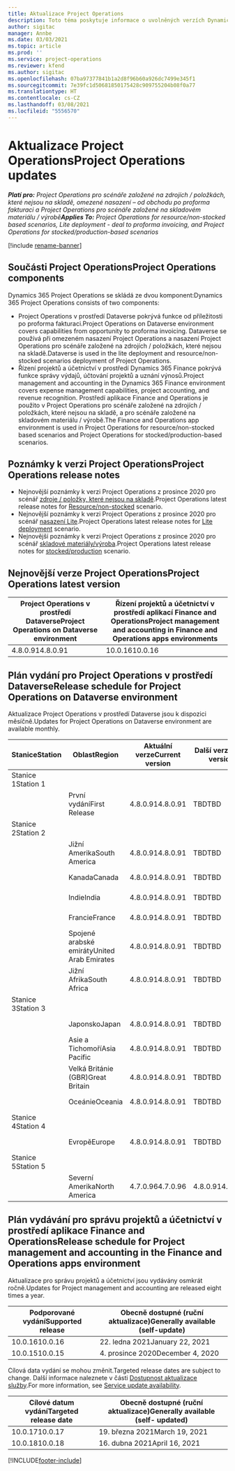 ```yaml
---
title: Aktualizace Project Operations
description: Toto téma poskytuje informace o uvolněných verzích Dynamics 365 Project Operations.
author: sigitac
manager: Annbe
ms.date: 03/03/2021
ms.topic: article
ms.prod: ''
ms.service: project-operations
ms.reviewer: kfend
ms.author: sigitac
ms.openlocfilehash: 07ba97377841b1a2d8f96b60a926dc7499e345f1
ms.sourcegitcommit: 7e39fc1d50681850175428c909755204b08f0a77
ms.translationtype: HT
ms.contentlocale: cs-CZ
ms.lasthandoff: 03/08/2021
ms.locfileid: "5556570"
---
```

# <a name="project-operations-updates"></a><span data-ttu-id="3fffd-103">Aktualizace Project Operations</span><span class="sxs-lookup"><span data-stu-id="3fffd-103">Project Operations updates</span></span>

<span data-ttu-id="3fffd-104">_**Platí pro:** Project Operations pro scénáře založené na zdrojích / položkách, které nejsou na skladě, omezené nasazení – od obchodu po proforma fakturaci a Project Operations pro scénáře založené na skladovém materiálu / výrobě_</span><span class="sxs-lookup"><span data-stu-id="3fffd-104">_**Applies To:** Project Operations for resource/non-stocked based scenarios, Lite deployment - deal to proforma invoicing, and Project Operations for stocked/production-based scenarios_</span></span>

[!include [rename-banner](~/includes/cc-data-platform-banner.md)]

## <a name="project-operations-components"></a><span data-ttu-id="3fffd-105">Součásti Project Operations</span><span class="sxs-lookup"><span data-stu-id="3fffd-105">Project Operations components</span></span>

<span data-ttu-id="3fffd-106">Dynamics 365 Project Operations se skládá ze dvou komponent:</span><span class="sxs-lookup"><span data-stu-id="3fffd-106">Dynamics 365 Project Operations consists of two components:</span></span>

- <span data-ttu-id="3fffd-107">Project Operations v prostředí Dataverse pokrývá funkce od příležitosti po proforma fakturaci.</span><span class="sxs-lookup"><span data-stu-id="3fffd-107">Project Operations on Dataverse environment covers capabilities from opportunity to proforma invoicing.</span></span> <span data-ttu-id="3fffd-108">Dataverse se používá při omezeném nasazení Project Operations a nasazení Project Operations pro scénáře založené na zdrojích / položkách, které nejsou na skladě.</span><span class="sxs-lookup"><span data-stu-id="3fffd-108">Dataverse is used in the lite deployment and resource/non-stocked scenarios deployment of Project Operations.</span></span>
- <span data-ttu-id="3fffd-109">Řízení projektů a účetnictví v prostředí Dynamics 365 Finance pokrývá funkce správy výdajů, účtování projektů a uznání výnosů.</span><span class="sxs-lookup"><span data-stu-id="3fffd-109">Project management and accounting in the Dynamics 365 Finance environment covers expense management capabilities, project accounting, and revenue recognition.</span></span> <span data-ttu-id="3fffd-110">Prostředí aplikace Finance and Operations je použito v Project Operations pro scénáře založené na zdrojích / položkách, které nejsou na skladě, a pro scénáře založené na skladovém materiálu / výrobě.</span><span class="sxs-lookup"><span data-stu-id="3fffd-110">The Finance and Operations app environment is used in Project Operations for resource/non-stocked based scenarios and Project Operations for stocked/production-based scenarios.</span></span>

## <a name="project-operations-release-notes"></a><span data-ttu-id="3fffd-111">Poznámky k verzi Project Operations</span><span class="sxs-lookup"><span data-stu-id="3fffd-111">Project Operations release notes</span></span>
- <span data-ttu-id="3fffd-112">Nejnovější poznámky k verzi Project Operations z prosince 2020 pro scénář [zdroje / položky, které nejsou na skladě](whats-new-mar-2021-resource-based.md).</span><span class="sxs-lookup"><span data-stu-id="3fffd-112">Project Operations latest release notes for [Resource/non-stocked](whats-new-mar-2021-resource-based.md) scenario.</span></span>
- <span data-ttu-id="3fffd-113">Nejnovější poznámky k verzi Project Operations z prosince 2020 pro scénář [nasazení Lite](../pro/whats-new/whats-new-mar-2021-lite.md).</span><span class="sxs-lookup"><span data-stu-id="3fffd-113">Project Operations latest release notes for [Lite deployment](../pro/whats-new/whats-new-mar-2021-lite.md) scenario.</span></span>
- <span data-ttu-id="3fffd-114">Nejnovější poznámky k verzi Project Operations z prosince 2020 pro scénář [skladové materiály/výroba](../prod-pma/whats-new/whats-new-jan-2021-stocked.md).</span><span class="sxs-lookup"><span data-stu-id="3fffd-114">Project Operations latest release notes for [stocked/production](../prod-pma/whats-new/whats-new-jan-2021-stocked.md) scenario.</span></span>

## <a name="project-operations-latest-version"></a><span data-ttu-id="3fffd-115">Nejnovější verze Project Operations</span><span class="sxs-lookup"><span data-stu-id="3fffd-115">Project Operations latest version</span></span>

| <span data-ttu-id="3fffd-116">Project Operations v prostředí Dataverse</span><span class="sxs-lookup"><span data-stu-id="3fffd-116">Project Operations on Dataverse environment</span></span> | <span data-ttu-id="3fffd-117">Řízení projektů a účetnictví v prostředí aplikací Finance and Operations</span><span class="sxs-lookup"><span data-stu-id="3fffd-117">Project management and accounting in Finance and Operations apps environments</span></span> |
| --- | --- |
| <span data-ttu-id="3fffd-118">4.8.0.91</span><span class="sxs-lookup"><span data-stu-id="3fffd-118">4.8.0.91</span></span> | <span data-ttu-id="3fffd-119">10.0.16</span><span class="sxs-lookup"><span data-stu-id="3fffd-119">10.0.16</span></span> |

## <a name="release-schedule-for-project-operations-on-dataverse-environment"></a><span data-ttu-id="3fffd-120">Plán vydání pro Project Operations v prostředí Dataverse</span><span class="sxs-lookup"><span data-stu-id="3fffd-120">Release schedule for Project Operations on Dataverse environment</span></span>

<span data-ttu-id="3fffd-121">Aktualizace Project Operations v prostředí Dataverse jsou k dispozici měsíčně.</span><span class="sxs-lookup"><span data-stu-id="3fffd-121">Updates for Project Operations on Dataverse environment are available monthly.</span></span> 

| <span data-ttu-id="3fffd-122">Stanice</span><span class="sxs-lookup"><span data-stu-id="3fffd-122">Station</span></span>   | <span data-ttu-id="3fffd-123">Oblast</span><span class="sxs-lookup"><span data-stu-id="3fffd-123">Region</span></span>        | <span data-ttu-id="3fffd-124">Aktuální verze</span><span class="sxs-lookup"><span data-stu-id="3fffd-124">Current version</span></span> | <span data-ttu-id="3fffd-125">Další verze</span><span class="sxs-lookup"><span data-stu-id="3fffd-125">Next version</span></span> | <span data-ttu-id="3fffd-126">Obecně dostupné</span><span class="sxs-lookup"><span data-stu-id="3fffd-126">Generally available</span></span> |
|-----------|---------------|-----------------|--------------|---------------------|
| <span data-ttu-id="3fffd-127">Stanice 1</span><span class="sxs-lookup"><span data-stu-id="3fffd-127">Station 1</span></span> |   &nbsp;      |    &nbsp;       | &nbsp;       |      &nbsp;         |
|   &nbsp;  | <span data-ttu-id="3fffd-128">První vydání</span><span class="sxs-lookup"><span data-stu-id="3fffd-128">First Release</span></span> |  <span data-ttu-id="3fffd-129">4.8.0.91</span><span class="sxs-lookup"><span data-stu-id="3fffd-129">4.8.0.91</span></span>       | <span data-ttu-id="3fffd-130">TBD</span><span class="sxs-lookup"><span data-stu-id="3fffd-130">TBD</span></span>     | <span data-ttu-id="3fffd-131">02-dub-21</span><span class="sxs-lookup"><span data-stu-id="3fffd-131">02-Apr-21</span></span>           |
| <span data-ttu-id="3fffd-132">Stanice 2</span><span class="sxs-lookup"><span data-stu-id="3fffd-132">Station 2</span></span> |   &nbsp;      |    &nbsp;       | &nbsp;       |      &nbsp;         |
|   &nbsp;  | <span data-ttu-id="3fffd-133">Jižní Amerika</span><span class="sxs-lookup"><span data-stu-id="3fffd-133">South America</span></span> |  <span data-ttu-id="3fffd-134">4.8.0.91</span><span class="sxs-lookup"><span data-stu-id="3fffd-134">4.8.0.91</span></span>       | <span data-ttu-id="3fffd-135">TBD</span><span class="sxs-lookup"><span data-stu-id="3fffd-135">TBD</span></span>     | <span data-ttu-id="3fffd-136">02-dub-21</span><span class="sxs-lookup"><span data-stu-id="3fffd-136">02-Apr-21</span></span>           |
|    &nbsp; | <span data-ttu-id="3fffd-137">Kanada</span><span class="sxs-lookup"><span data-stu-id="3fffd-137">Canada</span></span>        |  <span data-ttu-id="3fffd-138">4.8.0.91</span><span class="sxs-lookup"><span data-stu-id="3fffd-138">4.8.0.91</span></span>       | <span data-ttu-id="3fffd-139">TBD</span><span class="sxs-lookup"><span data-stu-id="3fffd-139">TBD</span></span>     | <span data-ttu-id="3fffd-140">02-dub-21</span><span class="sxs-lookup"><span data-stu-id="3fffd-140">02-Apr-21</span></span>           |
|   &nbsp;  | <span data-ttu-id="3fffd-141">Indie</span><span class="sxs-lookup"><span data-stu-id="3fffd-141">India</span></span>         |  <span data-ttu-id="3fffd-142">4.8.0.91</span><span class="sxs-lookup"><span data-stu-id="3fffd-142">4.8.0.91</span></span>       | <span data-ttu-id="3fffd-143">TBD</span><span class="sxs-lookup"><span data-stu-id="3fffd-143">TBD</span></span>     | <span data-ttu-id="3fffd-144">02-dub-21</span><span class="sxs-lookup"><span data-stu-id="3fffd-144">02-Apr-21</span></span>           |
|   &nbsp;  | <span data-ttu-id="3fffd-145">Francie</span><span class="sxs-lookup"><span data-stu-id="3fffd-145">France</span></span>         |  <span data-ttu-id="3fffd-146">4.8.0.91</span><span class="sxs-lookup"><span data-stu-id="3fffd-146">4.8.0.91</span></span>       | <span data-ttu-id="3fffd-147">TBD</span><span class="sxs-lookup"><span data-stu-id="3fffd-147">TBD</span></span>     | <span data-ttu-id="3fffd-148">02-dub-21</span><span class="sxs-lookup"><span data-stu-id="3fffd-148">02-Apr-21</span></span>           |
|   &nbsp;  | <span data-ttu-id="3fffd-149">Spojené arabské emiráty</span><span class="sxs-lookup"><span data-stu-id="3fffd-149">United Arab Emirates</span></span>         |  <span data-ttu-id="3fffd-150">4.8.0.91</span><span class="sxs-lookup"><span data-stu-id="3fffd-150">4.8.0.91</span></span>       | <span data-ttu-id="3fffd-151">TBD</span><span class="sxs-lookup"><span data-stu-id="3fffd-151">TBD</span></span>     | <span data-ttu-id="3fffd-152">02-dub-21</span><span class="sxs-lookup"><span data-stu-id="3fffd-152">02-Apr-21</span></span>           |
|   &nbsp;  | <span data-ttu-id="3fffd-153">Jižní Afrika</span><span class="sxs-lookup"><span data-stu-id="3fffd-153">South Africa</span></span>         |  <span data-ttu-id="3fffd-154">4.8.0.91</span><span class="sxs-lookup"><span data-stu-id="3fffd-154">4.8.0.91</span></span>       | <span data-ttu-id="3fffd-155">TBD</span><span class="sxs-lookup"><span data-stu-id="3fffd-155">TBD</span></span>     | <span data-ttu-id="3fffd-156">02-dub-21</span><span class="sxs-lookup"><span data-stu-id="3fffd-156">02-Apr-21</span></span>           |
| <span data-ttu-id="3fffd-157">Stanice 3</span><span class="sxs-lookup"><span data-stu-id="3fffd-157">Station 3</span></span>  |      &nbsp;   |     &nbsp;      |     &nbsp;   |      &nbsp;         |
|   &nbsp;  | <span data-ttu-id="3fffd-158">Japonsko</span><span class="sxs-lookup"><span data-stu-id="3fffd-158">Japan</span></span>         |  <span data-ttu-id="3fffd-159">4.8.0.91</span><span class="sxs-lookup"><span data-stu-id="3fffd-159">4.8.0.91</span></span>       | <span data-ttu-id="3fffd-160">TBD</span><span class="sxs-lookup"><span data-stu-id="3fffd-160">TBD</span></span>     | <span data-ttu-id="3fffd-161">09-dub-21</span><span class="sxs-lookup"><span data-stu-id="3fffd-161">09-Apr-21</span></span>           |
|   &nbsp;  | <span data-ttu-id="3fffd-162">Asie a Tichomoří</span><span class="sxs-lookup"><span data-stu-id="3fffd-162">Asia Pacific</span></span>  |  <span data-ttu-id="3fffd-163">4.8.0.91</span><span class="sxs-lookup"><span data-stu-id="3fffd-163">4.8.0.91</span></span>       | <span data-ttu-id="3fffd-164">TBD</span><span class="sxs-lookup"><span data-stu-id="3fffd-164">TBD</span></span>     | <span data-ttu-id="3fffd-165">09-dub-21</span><span class="sxs-lookup"><span data-stu-id="3fffd-165">09-Apr-21</span></span>           |
|   &nbsp;  | <span data-ttu-id="3fffd-166">Velká Británie (GBR)</span><span class="sxs-lookup"><span data-stu-id="3fffd-166">Great Britain</span></span> |  <span data-ttu-id="3fffd-167">4.8.0.91</span><span class="sxs-lookup"><span data-stu-id="3fffd-167">4.8.0.91</span></span>       | <span data-ttu-id="3fffd-168">TBD</span><span class="sxs-lookup"><span data-stu-id="3fffd-168">TBD</span></span>     | <span data-ttu-id="3fffd-169">09-dub-21</span><span class="sxs-lookup"><span data-stu-id="3fffd-169">09-Apr-21</span></span>           |
|   &nbsp;  | <span data-ttu-id="3fffd-170">Oceánie</span><span class="sxs-lookup"><span data-stu-id="3fffd-170">Oceania</span></span>       |  <span data-ttu-id="3fffd-171">4.8.0.91</span><span class="sxs-lookup"><span data-stu-id="3fffd-171">4.8.0.91</span></span>       | <span data-ttu-id="3fffd-172">TBD</span><span class="sxs-lookup"><span data-stu-id="3fffd-172">TBD</span></span>     | <span data-ttu-id="3fffd-173">09-dub-21</span><span class="sxs-lookup"><span data-stu-id="3fffd-173">09-Apr-21</span></span>           |
| <span data-ttu-id="3fffd-174">Stanice 4</span><span class="sxs-lookup"><span data-stu-id="3fffd-174">Station 4</span></span> |     &nbsp;    |     &nbsp;      |     &nbsp;   |      &nbsp;         |
|   &nbsp;  | <span data-ttu-id="3fffd-175">Evropě</span><span class="sxs-lookup"><span data-stu-id="3fffd-175">Europe</span></span>        |  <span data-ttu-id="3fffd-176">4.8.0.91</span><span class="sxs-lookup"><span data-stu-id="3fffd-176">4.8.0.91</span></span>       | <span data-ttu-id="3fffd-177">TBD</span><span class="sxs-lookup"><span data-stu-id="3fffd-177">TBD</span></span>     | <span data-ttu-id="3fffd-178">16-dub-21</span><span class="sxs-lookup"><span data-stu-id="3fffd-178">16-Apr-21</span></span>           |
| <span data-ttu-id="3fffd-179">Stanice 5</span><span class="sxs-lookup"><span data-stu-id="3fffd-179">Station 5</span></span> |     &nbsp;    |     &nbsp;      |     &nbsp;   |      &nbsp;         |
|   &nbsp;  | <span data-ttu-id="3fffd-180">Severní Amerika</span><span class="sxs-lookup"><span data-stu-id="3fffd-180">North America</span></span> |  <span data-ttu-id="3fffd-181">4.7.0.96</span><span class="sxs-lookup"><span data-stu-id="3fffd-181">4.7.0.96</span></span>       | <span data-ttu-id="3fffd-182">4.8.0.91</span><span class="sxs-lookup"><span data-stu-id="3fffd-182">4.8.0.91</span></span>     | <span data-ttu-id="3fffd-183">12-bře-21</span><span class="sxs-lookup"><span data-stu-id="3fffd-183">12-Mar-21</span></span>           |

## <a name="release-schedule-for-project-management-and-accounting-in-the-finance-and-operations-apps-environment"></a><span data-ttu-id="3fffd-184">Plán vydávání pro správu projektů a účetnictví v prostředí aplikace Finance and Operations</span><span class="sxs-lookup"><span data-stu-id="3fffd-184">Release schedule for Project management and accounting in the Finance and Operations apps environment</span></span>

<span data-ttu-id="3fffd-185">Aktualizace pro správu projektů a účetnictví jsou vydávány osmkrát ročně.</span><span class="sxs-lookup"><span data-stu-id="3fffd-185">Updates for Project management and accounting are released eight times a year.</span></span>

| <span data-ttu-id="3fffd-186">Podporované vydání</span><span class="sxs-lookup"><span data-stu-id="3fffd-186">Supported release</span></span> | <span data-ttu-id="3fffd-187">Obecně dostupné (ruční aktualizace)</span><span class="sxs-lookup"><span data-stu-id="3fffd-187">Generally available (self-update)</span></span> |
| --- | --- |
| <span data-ttu-id="3fffd-188">10.0.16</span><span class="sxs-lookup"><span data-stu-id="3fffd-188">10.0.16</span></span> | <span data-ttu-id="3fffd-189">22. ledna 2021</span><span class="sxs-lookup"><span data-stu-id="3fffd-189">January 22, 2021</span></span> |
| <span data-ttu-id="3fffd-190">10.0.15</span><span class="sxs-lookup"><span data-stu-id="3fffd-190">10.0.15</span></span> | <span data-ttu-id="3fffd-191">4. prosince 2020</span><span class="sxs-lookup"><span data-stu-id="3fffd-191">December 4, 2020</span></span> |


<span data-ttu-id="3fffd-192">Cílová data vydání se mohou změnit.</span><span class="sxs-lookup"><span data-stu-id="3fffd-192">Targeted release dates are subject to change.</span></span> <span data-ttu-id="3fffd-193">Další informace naleznete v části [Dostupnost aktualizace služby](https://docs.microsoft.com/dynamics365/fin-ops-core/fin-ops/get-started/public-preview-releases?toc=/dynamics365/finance/toc.json).</span><span class="sxs-lookup"><span data-stu-id="3fffd-193">For more information, see [Service update availability](https://docs.microsoft.com/dynamics365/fin-ops-core/fin-ops/get-started/public-preview-releases?toc=/dynamics365/finance/toc.json).</span></span>

| <span data-ttu-id="3fffd-194">Cílové datum vydání</span><span class="sxs-lookup"><span data-stu-id="3fffd-194">Targeted release date</span></span> | <span data-ttu-id="3fffd-195">Obecně dostupné (ruční aktualizace)</span><span class="sxs-lookup"><span data-stu-id="3fffd-195">Generally available (self- updated)</span></span> |
| --- | --- |
| <span data-ttu-id="3fffd-196">10.0.17</span><span class="sxs-lookup"><span data-stu-id="3fffd-196">10.0.17</span></span> | <span data-ttu-id="3fffd-197">19. března 2021</span><span class="sxs-lookup"><span data-stu-id="3fffd-197">March 19, 2021</span></span> |
| <span data-ttu-id="3fffd-198">10.0.18</span><span class="sxs-lookup"><span data-stu-id="3fffd-198">10.0.18</span></span> | <span data-ttu-id="3fffd-199">16. dubna 2021</span><span class="sxs-lookup"><span data-stu-id="3fffd-199">April 16, 2021</span></span> |


[!INCLUDE[footer-include](../includes/footer-banner.md)]
